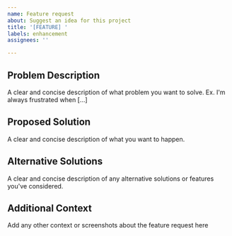 ```yaml
---
name: Feature request
about: Suggest an idea for this project
title: '[FEATURE] '
labels: enhancement
assignees: ''

---
```


## Problem Description
A clear and concise description of what problem you want to solve. Ex. I'm always frustrated when [...]

## Proposed Solution
A clear and concise description of what you want to happen.

## Alternative Solutions
A clear and concise description of any alternative solutions or features you've considered.

## Additional Context
Add any other context or screenshots about the feature request here